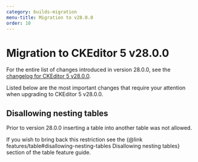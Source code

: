 ```yaml
---
category: builds-migration
menu-title: Migration to v28.0.0
order: 10
---
```


# Migration to CKEditor 5 v28.0.0

For the entire list of changes introduced in version 28.0.0, see the [changelog for CKEditor 5 v28.0.0](https://github.com/ckeditor/ckeditor5/blob/master/CHANGELOG.md#TODO).

Listed below are the most important changes that require your attention when upgrading to CKEditor 5 v28.0.0.

## Disallowing nesting tables

Prior to version 28.0.0 inserting a table into another table was not allowed.

If you wish to bring back this restriction see the {@link features/table#disallowing-nesting-tables Disallowing nesting tables} section of the table feature guide.